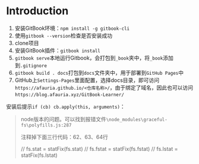 # Introduction

1. 安装GitBook环境：`npm install -g gitbook-cli`
2. 使用`gitbook --version`检查是否安装成功
3. clone项目
4. 安装GitBook插件：`gitbook install`
5. `gitbook serve`本地运行Gitbook，会打包到`_book`夹中，将`_book`添加到`.gitignore`
6. `gitbook build . docs`打包到`docs`文件夹中，用于部署到`GitHub Pages`中
7. GitHub上`Settings-Pages`里面配置，选择docs目录，即可访问`https://afauria.github.io/<仓库名称>/`，由于绑定了域名，因此也可以访问`https://blog.afauria.xyz/GitBook-Learner/`



安装后提示`if (cb) cb.apply(this, arguments)`：

> node版本的问题。可以找到报错文件`\node_modules\graceful-fs\polyfills.js:287`
>
> 注释掉下面三行代码：62、63、64行
>
>   // fs.stat = statFix(fs.stat)
>   // fs.fstat = statFix(fs.fstat)
>   // fs.lstat = statFix(fs.lstat)
